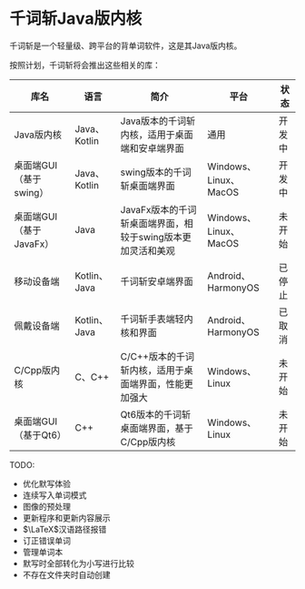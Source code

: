 # 千词斩Java版内核

千词斩是一个轻量级、跨平台的背单词软件，这是其Java版内核。

按照计划，千词斩将会推出这些相关的库：

| 库名               | 语言          | 简介                                  | 平台                  | 状态  |
|------------------|-------------|-------------------------------------|---------------------|-----|
| Java版内核          | Java、Kotlin | Java版本的千词斩内核，适用于桌面端和安卓端界面           | 通用                  | 开发中 |
| 桌面端GUI（基于swing）  | Java、Kotlin | swing版本的千词斩桌面端界面                    | Windows、Linux、MacOS | 开发中 |
| 桌面端GUI（基于JavaFx） | Java        | JavaFx版本的千词斩桌面端界面，相较于swing版本更加灵活和美观 | Windows、Linux、MacOS | 未开始 |
| 移动设备端            | Kotlin、Java | 千词斩安卓端界面                            | Android、HarmonyOS   | 已停止 |
| 佩戴设备端            | Kotlin、Java | 千词斩手表端轻内核和界面                        | Android、HarmonyOS   | 已取消 |
| C/Cpp版内核         | C、C++       | C/C++版本的千词斩内核，适用于桌面端界面，性能更加强大       | Windows、Linux       | 未开始 |
| 桌面端GUI（基于Qt6）    | C++         | Qt6版本的千词斩桌面端界面，基于C/Cpp版内核           | Windows、Linux       | 未开始 |

TODO:

- 优化默写体验
- 连续写入单词模式
- 图像的预处理
- 更新程序和更新内容展示
- $\LaTeX$汉语路径报错
- 订正错误单词
- 管理单词本
- 默写时全部转化为小写进行比较
- 不存在文件夹时自动创建
